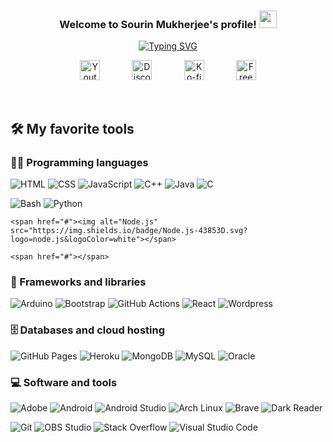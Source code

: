 <h3 align="center">
  Welcome to Sourin Mukherjee's profile!
  <img src="https://media.giphy.com/media/hvRJCLFzcasrR4ia7z/giphy.gif" width="28">
</h3>


<p align="center">
  <a href="https://git.io/typing-svg"><img src="https://readme-typing-svg.herokuapp.com?font=Ubuntu&weight=700&size=28&pause=1000&color=2FE7F7&center=true&vCenter=true&width=435&lines=Front-End+Web+Devoloper;Trying+To+Learn+New+Things;CP+%26+Website+Making+Is+Love+%E2%9D%A4%EF%B8%8F;Currently+Learning+React.js;Insta+(+i_am_faith_007)++%3A)" alt="Typing SVG" /></a>
</p>

<!-- Social icons section -->
<p align="center">
  <a href="https://www.youtube.com/channel/UC20V2D4v8_i4Xq_5d44VdPg"><img width="32px" alt="Youtube" title="Youtube" src="https://i.imgur.com/qiXu7b2.png"/></a>
  &#8287;&#8287;&#8287;&#8287;&#8287;
<!--   <a href="#"><img width="32px" alt="Twitter" title="Twitter" src="https://i.imgur.com/OXZM1L6.png"/></a> -->
  &#8287;&#8287;&#8287;&#8287;&#8287;
  <a href="https://discord.com/channels/924772190036041750/924772190547771446" alt="Faith Team"><img width="32px" title="Discord" src="https://i.imgur.com/OViZO8J.png"/></a>
  &#8287;&#8287;&#8287;&#8287;&#8287;
<!--   <a href="#"><img width="32px" alt="Dev.to" title=" Dev.to" src="https://i.imgur.com/mVm29vK.png"></a> -->
  &#8287;&#8287;&#8287;&#8287;&#8287;
  <a href="#"><img width="32px" alt="Ko-fi" title="Buy me a coffee" src="https://i.imgur.com/PpLeD3K.png"/></a>
  &#8287;&#8287;&#8287;&#8287;&#8287;
  &#8287;&#8287;&#8287;&#8287;&#8287;
  <a href="https://reayou.club//#/register?r_code=60C6C571"><img width="32px" alt="Free Stuff" title="Free gifts for you" src="https://i.imgur.com/0uVwkoZ.png"/></a>
</p>

<br/>
<!-- Some badges are from https://github.com/Ileriayo/markdown-badges -->

## 🛠️ My favorite tools

### 👨‍💻 Programming languages

<p>
<!--     <a href="#"><img alt="MIPS Assembly" src="https://custom-icon-badges.herokuapp.com/badge/Assembly-525252.svg?logo=asm-hex&logoColor=white"></a> -->
<span href="#"><img alt="HTML" src="https://img.shields.io/badge/HTML-E34F26.svg?logo=html5&logoColor=white"></span>  <span href="#"><img alt="CSS" src="https://img.shields.io/badge/CSS-1572B6.svg?logo=css3&logoColor=white"></span>
<span href="#"><img alt="JavaScript" src="https://img.shields.io/badge/JavaScript-F7DF1E.svg?logo=javascript&logoColor=black"></span>
<span href="#"><img alt="C++" src="https://custom-icon-badges.herokuapp.com/badge/C++-9C033A.svg?logo=cpp2&logoColor=white"></span>
<span href="#"><img alt="Java" src="https://img.shields.io/badge/Java-007396.svg?logo=java&logoColor=white"></span>
<span href="#"><img alt="C" src="https://custom-icon-badges.herokuapp.com/badge/C-03599C.svg?logo=c-in-hexagon&logoColor=white"></span>

<span href="#"><img alt="Bash" src="https://img.shields.io/badge/Bash-121011.svg?logo=gnu-bash&logoColor=white"></span>
<span href="#"><img alt="Python" src="https://img.shields.io/badge/Python-14354C.svg?logo=python&logoColor=white"></span>
<!--     <a href="#"><img alt="C#" src="https://custom-icon-badges.herokuapp.com/badge/C%23-68217A.svg?logo=cs2&logoColor=white"></a> -->
<!--     <a href="#"><img alt="Ceylon" src="https://custom-icon-badges.herokuapp.com/badge/Ceylon-E39842.svg?logo=ceylon&logoColor=white"></a> -->
    
<!--     <a href="#"><img alt="Dart" src="https://img.shields.io/badge/Dart-15A6C4.svg?logo=dart&logoColor=white"></a> -->
<!--     <a href="#"><img alt="Google Apps Script" src="https://custom-icon-badges.herokuapp.com/badge/Google%20Apps%20Script-02569B.svg?logo=color-swatch&logoColor=white"></a> -->
    
    
    
<!--     <a href="#"><img alt="Kotlin" src="https://img.shields.io/badge/Kotlin-0095D5.svg?logo=Kotlin&logoColor=white"></a> -->
<!--     <a href="#"><img alt="LaTeX" src="https://img.shields.io/badge/LaTeX-008080.svg?logo=LaTeX&logoColor=white"></a> -->
<!--     <a href="#"><img alt="Markdown" src="https://img.shields.io/badge/Markdown-000000.svg?logo=markdown&logoColor=white"></a> -->
    <span href="#"><img alt="Node.js" src="https://img.shields.io/badge/Node.js-43853D.svg?logo=node.js&logoColor=white"></span>
<!--     <a href="#"><img alt="PHP" src="https://img.shields.io/badge/PHP-777BB4.svg?logo=php&logoColor=white"></a> -->
<!--     <a href="#"><img alt="Prolog" src="https://custom-icon-badges.herokuapp.com/badge/Prolog-E61B23.svg?logo=swi-prolog&logoColor=white"></a> -->
<!--     <a href="#"><img alt="R" src="https://img.shields.io/badge/R-276DC3.svg?logo=r&logoColor=white"></a> -->
<!--     <a href="#"><img alt="Ruby" src="https://img.shields.io/badge/Ruby-CC342D.svg?logo=ruby&logoColor=white"></a> -->
<!--     <a href="#"><img alt="SASS" src="https://img.shields.io/badge/Sass-hotpink.svg?logo=SASS&logoColor=white"></a> -->
<!--     <a href="#"><img alt="Scratch" src="https://img.shields.io/badge/Scratch-4D97FF.svg?logo=scratch&logoColor=white"></a> -->
    <span href="#"></span>
<!--     <a href="#"><img alt="SVG+XML" src="https://img.shields.io/badge/SVG%2BXML-e0982c.svg?logo=svg&logoColor=white"></a> -->
<!--     <a href="#"><img alt="TypeScript" src="https://img.shields.io/badge/TypeScript-007ACC.svg?logo=typescript&logoColor=white"></a> -->
</p>

### 🧰 Frameworks and libraries

<p>
    <span href="#"><img alt="Arduino" src="https://img.shields.io/badge/-Arduino-00979D?logo=Arduino&logoColor=white"></span>
    <span href="#"><img alt="Bootstrap" src="https://img.shields.io/badge/Bootstrap-7952B3.svg?logo=bootstrap&logoColor=white"></span>
<!--     <span href="#"><img alt="Cordova" src="https://img.shields.io/badge/-Cordova-E8E8E8?logo=apache-cordova&logoColor=black"></span> -->
<!--     <span href="#"><img alt="Electron" src="https://img.shields.io/badge/Electron-20232e.svg?logo=electron&logoColor=white"></span> -->
<!--     <span href="#"><img alt="Express.js" src="https://img.shields.io/badge/Express.js-404d59.svg?logo=express&logoColor=white"></span> -->
<!--     <span href="#"><img alt="Flutter" src="https://img.shields.io/badge/Flutter-02569B.svg?logo=flutter&logoColor=white"></span> -->
    <span href="#"><img alt="GitHub Actions" src="https://img.shields.io/badge/GitHub%20Actions-2671E5.svg?logo=github%20actions&logoColor=white"></span>
<!--     <span href="#"><img alt="Jest" src="https://img.shields.io/badge/Jest-C21325.svg?logo=jest&logoColor=white"></span> -->
<!--     <span href="#"><img alt="JUnit" src="https://custom-icon-badges.herokuapp.com/badge/JUnit-25A162.svg?logo=check-circle&logoColor=white"></span> -->
<!--     <span href="#"><img alt="Keras" src="https://img.shields.io/badge/Keras-D00000.svg?logo=Keras&logoColor=white"></span> -->
<!--     <span href="#"><img alt="Material Design" src="https://img.shields.io/badge/Material%20Design-0081CB.svg?logo=material-design&logoColor=white"></span> -->
<!--     <span href="#"><img alt="NumPy" src="https://img.shields.io/badge/Numpy-013243.svg?logo=numpy&logoColor=white"></span> -->
<!--     <span href="#"><img alt="Pandas" src="https://img.shields.io/badge/Pandas-150458.svg?logo=pandas&logoColor=white"></span> -->
<!--     <span href="#"><img alt="PHPUnit" src="https://custom-icon-badges.herokuapp.com/badge/PHPUnit-366488.svg?logo=test-tube&logoColor=white"></span> -->
<!--     <span href="#"><img alt="Pytest" src="https://img.shields.io/badge/Pytest-0A9EDC.svg?logo=pytest&logoColor=white"></span> -->
    <span href="#"><img alt="React" src="https://img.shields.io/badge/React-20232a.svg?logo=react&logoColor=%2361DAFB"></span>
<!--     <span href="#"><img alt="SonarLint" src="https://img.shields.io/badge/-SonarLint-CB2029?logo=sonarlint&logoColor=white"></span> -->
<!--     <span href="#"><img alt="Symfony" src="https://img.shields.io/badge/Symfony-111111.svg?logo=symfony&logoColor=white"></span> -->
<!--     <span href="#"><img alt="SymPy" src="https://img.shields.io/badge/Sympy-3B5526.svg?logo=sympy&logoColor=white"></span> -->
<!--     <span href="#"><img alt="TensorFlow" src="https://img.shields.io/badge/TensorFlow-FF6F00.svg?logo=TensorFlow&logoColor=white"></span> -->
    <span href="#"><img alt="Wordpress" src="https://img.shields.io/badge/Wordpress-21759B?logo=wordpress&logoColor=white"></span>
<!--     <span href="#"><img alt="WPF (.Net)" src="https://img.shields.io/badge/WPF-5C2D91?logo=.net&logoColor=white"></span> -->
</p>

### 🗄️ Databases and cloud hosting

<p>
    <span href="#"><img alt="GitHub Pages" src="https://img.shields.io/badge/GitHub%20Pages-327FC7.svg?logo=github&logoColor=white"></span>
    <span href="#"><img alt="Heroku" src="https://img.shields.io/badge/Heroku-430098.svg?logo=heroku&logoColor=white"></span>
    <span href="#"><img alt="MongoDB" src ="https://img.shields.io/badge/MongoDB-4ea94b.svg?logo=mongodb&logoColor=white"></span>
    <span href="#"><img alt="MySQL" src="https://img.shields.io/badge/MySQL-00f.svg?logo=mysql&logoColor=white"></span>
<!--     <span href="#"><img alt="Notion" src="https://img.shields.io/badge/Notion-010101.svg?logo=notion&logoColor=white"></span> -->
    <span href="#"><img alt="Oracle" src ="https://img.shields.io/badge/Oracle-F00000.svg?logo=oracle&logoColor=white"></span>
<!--     <span href="#"><img alt="PostgreSQL" src ="https://img.shields.io/badge/PostgreSQL-316192.svg?logo=postgresql&logoColor=white"></span> -->
<!--     <span href="#"><img alt="Repl.it" src="https://img.shields.io/badge/Repl.it-0D101E.svg?logo=Replit&logoColor=white"></span> -->
<!--     <span href="#"><img alt="SQLite" src ="https://img.shields.io/badge/SQLite-07405e.svg?logo=sqlite&logoColor=white"></span> -->
<!--     <span href="#"><img alt="Vercel" src="https://img.shields.io/badge/Vercel-000000.svg?logo=vercel&logoColor=white"></span> -->
</p>

### 💻 Software and tools

<p>
    <span href="#"><img alt="Adobe" src="https://img.shields.io/badge/Adobe-FF0000.svg?logo=adobe&logoColor=white"></span>
    <span href="#"><img alt="Android" src="https://img.shields.io/badge/Android-3DDC84?logo=android&logoColor=white"></span>
    <span href="#"><img alt="Android Studio" src="https://img.shields.io/badge/Android%20Studio-008678.svg?logo=android-studio&logoColor=white"></span>
    <span href="#"><img alt="Arch Linux" src="https://img.shields.io/badge/Arch%20Linux-1793D1.svg?logo=arch-linux&logoColor=white"></span>
<!--     <span href="#"><img alt="Audacity" src="https://img.shields.io/badge/-Audacity-0000CC?logo=audacity&logoColor=white"></span> -->
<!--     <span href="#"><img alt="Bitwarden" src="https://img.shields.io/badge/-Bitwarden-175DDC?logo=bitwarden&logoColor=white"></span> -->
    <span href="#"><img alt="Brave" src="https://img.shields.io/badge/-Brave-FB542B?logo=brave&logoColor=white"></span>
<!--     <span href="#"><img alt="Codepen" src="https://img.shields.io/badge/Codepen-000000.svg?logo=codepen&logoColor=white"></span> -->
<!--     <span href="#"><img alt="Construct 3" src="https://img.shields.io/badge/Construct%203-00b56a.svg?logo=construct-3&logoColor=white"></span> -->
    <span href="#"><img alt="Dark Reader" src="https://img.shields.io/badge/-Dark%20Reader-141E24?logo=dark-reader&logoColor=white"></span>
</p>
<p>
    <span href="#"><img alt="Git" src="https://img.shields.io/badge/Git-F05033.svg?logo=git&logoColor=white"></span>
<!--     <span href="#"><img alt="Google Sheets" src="https://img.shields.io/badge/Google%20Sheets-34A853.svg?logo=google%20sheets&logoColor=white"></span> -->
<!--     <span href="#"><img alt="Inkscape" src="https://img.shields.io/badge/Inkscape-000000?logo=Inkscape&logoColor=white"></span> -->
<!--     <span href="#"><img alt="Jupyter" src="https://img.shields.io/badge/Jupyter-F37626.svg?logo=Jupyter&logoColor=white"></span> -->
<!--     <span href="#"><img alt="Mathematica" src="https://img.shields.io/badge/Mathematica-DD1100.svg?logo=wolfram-mathematica&logoColor=white"></span> -->
    <span href="#"><img alt="OBS Studio" src="https://img.shields.io/badge/-OBS%20Studio-302E31?logo=obs-studio&logoColor=white"></span>
<!--     <span href="#"><img alt="Photopea" src="https://img.shields.io/badge/Photopea-18A497?logo=photopea&logoColor=white"></span> -->
<!--     <span href="#"><img alt="Postman" src="https://img.shields.io/badge/Postman-FF6C37?logo=postman&logoColor=white"></span> -->
    <span href="#"><img alt="Stack Overflow" src="https://img.shields.io/badge/-Stack%20Overflow-FE7A16?logo=stack-overflow&logoColor=white"></span>
    <span href="#"><img alt="Visual Studio Code" src="https://img.shields.io/badge/Visual%20Studio%20Code-0078d7.svg?logo=visual-studio-code&logoColor=white"></span>
</p>
